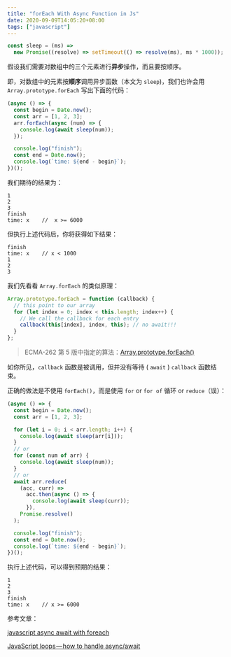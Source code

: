 ```yaml
---
title: "forEach With Async Function in Js"
date: 2020-09-09T14:05:20+08:00
tags: ["javascript"]
---
```


```javascript
const sleep = (ms) =>
  new Promise((resolve) => setTimeout(() => resolve(ms), ms * 1000));
```

假设我们需要对数组中的三个元素进行**异步**操作，而且要按顺序。

即，对数组中的元素按**顺序**调用异步函数（本文为 `sleep`)，我们也许会用 `Array.prototype.forEach` 写出下面的代码：

```javascript
(async () => {
  const begin = Date.now();
  const arr = [1, 2, 3];
  arr.forEach(async (num) => {
    console.log(await sleep(num));
  });

  console.log("finish");
  const end = Date.now();
  console.log(`time: ${end - begin}`);
})();
```

我们期待的结果为：

```text
1
2
3
finish
time: x    //  x >= 6000
```

但执行上述代码后，你将获得如下结果：

```text
finish
time: x    // x < 1000
1
2
3
```

我们先看看 `Array.forEach` 的类似原理：

```javascript
Array.prototype.forEach = function (callback) {
  // this point to our array
  for (let index = 0; index < this.length; index++) {
    // We call the callback for each entry
    callback(this[index], index, this); // no await!!!
  }
};
```

> ECMA-262 第 5 版中指定的算法：[Array.prototype.forEach()](https://developer.mozilla.org/zh-CN/docs/Web/JavaScript/Reference/Global_Objects/Array/forEach#Polyfill)

如你所见，`callback` 函数是被调用，但并没有等待 ( `await` ) `callback` 函数结束。

正确的做法是不使用 `forEach()`，而是使用 `for` or `for of` 循环 or `reduce`（误）：

```javascript
(async () => {
  const begin = Date.now();
  const arr = [1, 2, 3];

  for (let i = 0; i < arr.length; i++) {
    console.log(await sleep(arr[i]));
  }
  // or
  for (const num of arr) {
    console.log(await sleep(num));
  }
  // or
  await arr.reduce(
    (acc, curr) =>
      acc.then(async () => {
        console.log(await sleep(curr));
      }),
    Promise.resolve()
  );

  console.log("finish");
  const end = Date.now();
  console.log(`time: ${end - begin}`);
})();
```

执行上述代码，可以得到预期的结果：

```text
1
2
3
finish
time: x    // x >= 6000
```

参考文章：

[javascript async await with foreach](https://codeburst.io/javascript-async-await-with-foreach-b6ba62bbf404?gi=704caa41d94)

[JavaScript loops — how to handle async/await](https://blog.lavrton.com/javascript-loops-how-to-handle-async-await-6252dd3c795)

